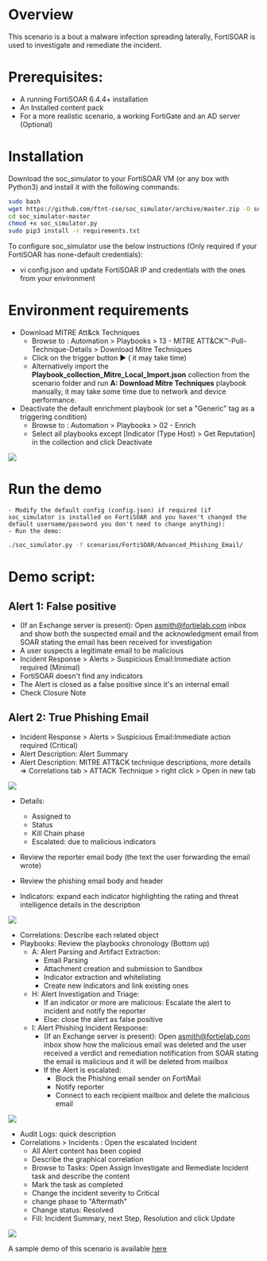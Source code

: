 # Overview
This scenario is a bout a malware infection spreading laterally, FortiSOAR is used to investigate and remediate the incident.

# Prerequisites:

-  A running FortiSOAR 6.4.4+ installation
-  An Installed content pack
-  For a more realistic scenario, a working FortiGate and an AD server (Optional)

# Installation
Download the soc_simulator to your FortiSOAR VM (or any box with Python3) and install it with the following commands:
```bash
sudo bash
wget https://github.com/ftnt-cse/soc_simulator/archive/master.zip -O soc_simulator.zip && unzip soc_simulator.zip && rm -f soc_simulator.zip
cd soc_simulator-master
chmod +x soc_simulator.py
sudo pip3 install -r requirements.txt
```
To configure soc_simulator use the below instructions (Only required if your FortiSOAR has none-default credentials):

-  vi config.json and update FortiSOAR IP and credentials with the ones from your environment

# Environment requirements

-  Download MITRE Att&ck Techniques
	- Browse to : Automation > Playbooks > 13 - MITRE ATT&CK™-Pull-Technique-Details > Download Mitre Techniques
	- Click on the trigger button ► ( it may take time)
    - Alternatively import the **Playbook_collection_Mitre_Local_Import.json** collection from the scenario folder and run **A: Download Mitre Techniques** playbook manually, it may take some time due to network and device performance.
- Deactivate the default enrichment playbook (or set a "Generic" tag as a triggering condition)
    - Browse to : Automation > Playbooks > 02 - Enrich
    - Select all playbooks except [Indicator (Type Host) > Get Reputation] in the collection and click Deactivate 

![](media/deactivate_enrich_collection.png)

# Run the demo
    - Modify the default config (config.json) if required (if soc_simulator is installed on FortiSOAR and you haven't changed the default username/password you don't need to change anything):
    - Run the demo:
```bash
./soc_simulator.py -f scenarios/FortiSOAR/Advanced_Phishing_Email/ 
```

# Demo script:
## Alert 1: False positive
- (If an Exchange server is present): Open asmith@fortielab.com inbox and show both the suspected email and the acknowledgment email from SOAR stating the email has been received for investigation
- A user suspects a legitimate email to be malicious
- Incident Response > Alerts > Suspicious Email:Immediate action required (Minimal)
- FortiSOAR doesn't find any indicators
- The Alert is closed as a false positive since it's an internal email
- Check Closure Note

## Alert 2: True Phishing Email
- Incident Response > Alerts > Suspicious Email:Immediate action required (Critical)
- Alert Description: Alert Summary
- Alert Description: MITRE ATT&CK technique descriptions, more details => Correlations tab > ATTACK Technique > right click > Open in new tab

![](media/mitre_record.png)

- Details: 
    - Assigned to
    - Status
    - Kill Chain phase
    - Escalated: due to malicious indicators

- Review the reporter email body (the text the user forwarding the email wrote)
- Review the phishing email body and header
- Indicators: expand each indicator highlighting the rating and threat intelligence details in the description 

![](media/expand_indicators.png)

- Correlations: Describe each related object
- Playbooks: Review the playbooks chronology (Bottom up)
    - A: Alert Parsing and Artifact Extraction:
        - Email Parsing     
        - Attachment creation and submission to Sandbox
        - Indicator extraction and whitelisting
        - Create new indicators and link existing ones
    - H: Alert Investigation and Triage:
        - If an indicator or more are malicious: Escalate the alert to incident and notify the reporter
        - Else: close the alert as false positive
    - I: Alert Phishing Incident Response:
        - (If an Exchange server is present): Open asmith@fortielab.com inbox show how the malicious email was deleted and the user received a verdict and remediation notification from SOAR stating the email is malicious and it will be deleted from mailbox
        - If the Alert is escalated:
            - Block the Phishing email sender on FortiMail
            - Notify reporter
            - Connect to each recipient mailbox and delete the malicious email

![](media/playbooks.png)

- Audit Logs: quick description 
- Correlations > Incidents : Open the escalated Incident
    - All Alert content has been copied
    - Describe the graphical correlation
    - Browse to Tasks: Open Assign Investigate and Remediate Incident task and describe the content
    - Mark the task as completed
    - Change the incident severity to Critical
    - change phase to "Aftermath"
    - Change status: Resolved 
    - Fill: Incident Summary, next Step, Resolution and click Update

![](media/incident_correlation.png)


A sample demo of this scenario is available [here](https://www.youtube.com/watch?v=vuiDVAXjIEA)
